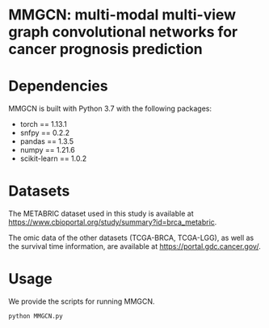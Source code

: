 # MMGCN: multi-modal multi-view graph convolutional networks for cancer prognosis prediction

# Dependencies
MMGCN is built with Python 3.7 with the following packages:
* torch == 1.13.1
* snfpy == 0.2.2
* pandas == 1.3.5
* numpy == 1.21.6
* scikit-learn == 1.0.2


# Datasets
The METABRIC dataset used in this study is available at https://www.cbioportal.org/study/summary?id=brca_metabric. 

The omic data of the other datasets (TCGA-BRCA, TCGA-LGG), as well as the survival time information, are available at https://portal.gdc.cancer.gov/.


# Usage
We provide the scripts for running MMGCN.  

```
python MMGCN.py
```



